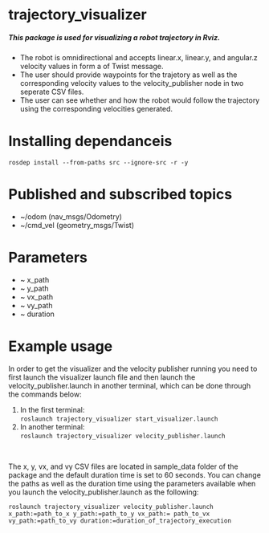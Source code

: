 # trajectory_visualizer

##### This package is used for visualizing a robot trajectory in Rviz.

* The robot is omnidirectional and accepts linear.x, linear.y, and angular.z velocity values in form a of Twist message.
* The user should provide waypoints for the trajetory as well as the corresponding velocity values to the velocity_publisher node in two seperate CSV files.
* The user can see whether and how the robot would follow the trajectory using the corresponding velocities generated.
# Installing dependanceis
``` rosdep install --from-paths src --ignore-src -r -y ```
# Published and subscribed topics
* ~/odom (nav_msgs/Odometry)
* ~/cmd_vel (geometry_msgs/Twist)
# Parameters
* ~ x_path
* ~ y_path
* ~ vx_path
* ~ vy_path
* ~ duration
# Example usage

In order to get the visualizer and the velocity publisher running you need to first launch the visualizer launch file and then launch the velocity_publisher.launch in another terminal, which can be done through the commands below:

1. In the first terminal: <br/>
``` roslaunch trajectory_visualizer start_visualizer.launch ```
2. In another terminal: <br />
``` roslaunch trajectory_visualizer velocity_publisher.launch ```
<br/>

The x, y, vx, and vy CSV files are located in sample_data folder of the package and the default duration time is set to 60 seconds. You can change the paths as well as the duration time using the parameters available when you launch the velocity_publisher.launch as the following:<br>

``` roslaunch trajectory_visualizer velocity_publisher.launch x_path:=path_to_x y_path:=path_to_y vx_path:= path_to_vx vy_path:=path_to_vy duration:=duration_of_trajectory_execution ```

